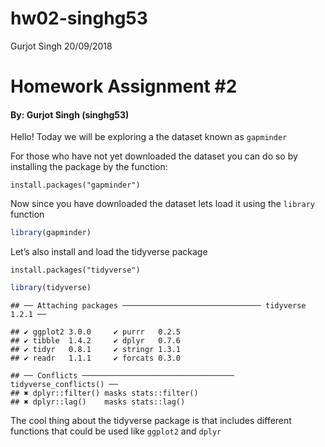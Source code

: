 hw02-singhg53
================
Gurjot Singh
20/09/2018

# Homework Assignment \#2

#### By: Gurjot Singh (singhg53)

Hello\! Today we will be exploring a the dataset known as `gapminder`

For those who have not yet downloaded the dataset you can do so by
installing the package by the function:

`install.packages("gapminder")`

Now since you have downloaded the dataset lets load it using the
`library` function

``` r
library(gapminder)
```

Let’s also install and load the tidyverse
    package

`install.packages("tidyverse")`

``` r
library(tidyverse)
```

    ## ── Attaching packages ─────────────────────────────── tidyverse 1.2.1 ──

    ## ✔ ggplot2 3.0.0     ✔ purrr   0.2.5
    ## ✔ tibble  1.4.2     ✔ dplyr   0.7.6
    ## ✔ tidyr   0.8.1     ✔ stringr 1.3.1
    ## ✔ readr   1.1.1     ✔ forcats 0.3.0

    ## ── Conflicts ────────────────────────────────── tidyverse_conflicts() ──
    ## ✖ dplyr::filter() masks stats::filter()
    ## ✖ dplyr::lag()    masks stats::lag()

The cool thing about the tidyverse package is that includes different
functions that could be used like `ggplot2` and `dplyr`
